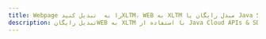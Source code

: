 ---title: Webpage را به  تبدیل کنیدXLTM، WEB به XLTM مبدل رایگان یا Java SDKdescription: تبدیل رایگانWEB به XLTM با استفاده از Java Cloud APIs & SDK همچنین اسناد PDF را در Cloud ایجاد، ویرایش و رندر کنید.---